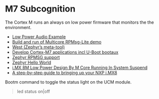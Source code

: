 # M7 Subcognition

The Cortex M runs an always on low power firmware that monitors the the environment.

- [Low Power Audio Example](https://community.nxp.com/t5/i-MX-Processors-Knowledge-Base/Running-the-SAI-Low-Power-Audio-Example-using-GStreamer-Using/ta-p/1486458)
- [Build and run of Multicore RPMsg-Lite demo](https://karo-electronics.github.io/docs/software-documentation/tx8/cortexm4/nxp-cm4-multicore.html)
- [West (Zephyr’s meta-tool)](https://docs.zephyrproject.org/latest/develop/west/index.html)
- [Develop Cortex-M7 applications incl U-Boot bootaux](https://www.digi.com/resources/documentation/digidocs/embedded/dey/3.0/cc8mnano/yocto_t_develop-cortex-m7-apps)
- [Zephyr RPMSG support](https://github.com/zephyrproject-rtos/zephyr/pull/42440)
- [Zephyr Hello World](https://docs.zephyrproject.org/latest/samples/hello_world/README.html#)
- [i.MX 8M Low Power Design By M Core Running In System Suspend](https://www.nxp.com/docs/en/application-note/AN13400.pdf)
- [A step-by-step guide to bringing up your NXP i.MX8](https://www.pathpartnertech.com/a-step-by-step-guide-to-bringing-up-your-nxp-i-mx8/)


Bootm command to toggle the status light on the UCM module.

> led status on|off

